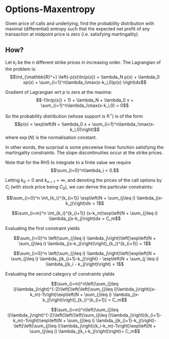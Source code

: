 # Options-Maxentropy
Given price of calls and underlying, find the probability distribution with maximal (differential) entropy such that the expected net profit of any transaction at midpoint price is zero (i.e. satisfying martingality).

## How?
Let $k_i$ be the $n$ different strike prices in increasing order. The Lagrangian of the problem is:
$$\int_{\mathbb{R}^+} \left(-p(x)\ln(p(x)) + \lambda_N p(x) + \lambda_0 xp(x) + \sum_{i=1}^n\lambda_i\max(x-k_i,0)p(x) \right)dx$$

Gradient of Lagrangian wrt $p$ is zero at the maxima:
$$-(\ln(p(x)) + 1) + \lambda_N + \lambda_0 x + \sum_{i=1}^n\lambda_i\max(x-k_i,0) = 0$$

So the probability distribution (whose support is $\mathbb{R}^+$) is of the form
$$p(x) = \exp\left(N + \lambda_0 x + \sum_{i=1}^n\lambda_i\max(x-k_i,0)\right)$$
where $\exp(N)$ is the normalisation constant.

In other words, the surprisal is some piecewise linear function satisfying the martingality constraints. The slope discontinuities occur at the strike prices.

Note that for the RHS to integrate to a finite value we require $$\sum_{i=0}^n\lambda_i < 0.$$

Letting $k_0=0$ and $k_{n+1}=\infty$, and denoting the prices of the call options by $C_i$ (with stock price being $C_0$), we can derive the particular constraints:

$$\sum_{i=0}^n \int_{k_i}^{k_{i+1}} \exp\left(N + \sum_{j\leq i} \lambda_j(x-k_j)\right)dx = 1$$

$$\sum_{i=m}^n \int_{k_i}^{k_{i+1}} (x-k_m)\exp\left(N + \sum_{j\leq i} \lambda_j(x-k_j)\right)dx = C_m$$

Evaluating the first constraint yields

$$\sum_{i=0}^n \left(\sum_{j\leq i} \lambda_j\right)\left[\exp\left(N + \sum_{j\leq i} \lambda_j(x-k_j)\right)\right]_{k_i}^{k_{i+1}} = 1$$

$$\sum_{i=0}^n \left(\sum_{j\leq i} \lambda_j\right)\left(\exp\left(N + \sum_{j\leq i} \lambda_j(k_{i+1}-k_j)\right) - \exp\left(N + \sum_{j \leq i} \lambda_j(k_i - k_j)\right)\right) = 1$$

Evaluating the second category of constraints yields

$$\sum_{i=m}^n\left(\sum_{j\leq i}\lambda_j\right)^{-2}\left[\left(\left(\sum_{j\leq i}\lambda_j\right)(x-k_m)-1\right)\exp\left(N + \sum_{j\leq i} \lambda_j(x-k_j)\right)\right]_{k_i}^{k_{i+1}} = C_m$$

$$\sum_{i=m}^n\left(\sum_{j\leq i}\lambda_j\right)^{-2}\left(\left(\left(\sum_{j\leq i}\lambda_j\right)(k_{i+1}-k_m)-1\right)\exp\left(N + \sum_{j\leq i} \lambda_j(k_{i+1}-k_j)\right)-\left(\left(\sum_{j\leq i}\lambda_j\right)(k_i-k_m)-1\right)\exp\left(N + \sum_{j\leq i} \lambda_j(k_i-k_j)\right)\right)= C_m$$
